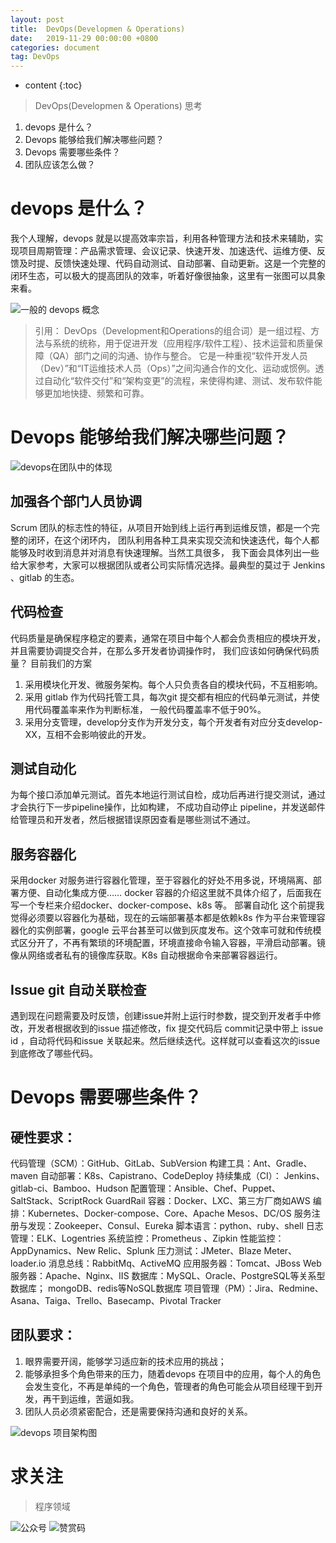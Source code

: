 ```yaml
---
layout: post
title:  DevOps(Developmen & Operations)
date:   2019-11-29 00:00:00 +0800
categories: document
tag: DevOps
---
```


* content
{:toc}


>DevOps(Developmen & Operations) 思考
1.	devops 是什么？
2.	Devops 能够给我们解决哪些问题？
3.	Devops 需要哪些条件？
4.	团队应该怎么做？

# devops 是什么？
我个人理解，devops 就是以提高效率宗旨，利用各种管理方法和技术来辅助，实现项目周期管理：产品需求管理、会议记录、快速开发、加速迭代、运维方便、反馈及时提、反馈快速处理、代码自动测试、自动部署、自动更新。这是一个完整的闭环生态，可以极大的提高团队的效率，听着好像很抽象，这里有一张图可以具象来看。

![一般的 devops 概念](https://torgor.github.io/styles/images/devops/devops-sum.png)

> 引用：
DevOps（Development和Operations的组合词）是一组过程、方法与系统的统称，用于促进开发（应用程序/软件工程）、技术运营和质量保障（QA）部门之间的沟通、协作与整合。
它是一种重视“软件开发人员（Dev）”和“IT运维技术人员（Ops）”之间沟通合作的文化、运动或惯例。透过自动化“软件交付”和“架构变更”的流程，来使得构建、测试、发布软件能够更加地快捷、频繁和可靠。



# Devops 能够给我们解决哪些问题？

 
![devops在团队中的体现](https://torgor.github.io/styles/images/devops/devops-cercle.png) 
 
##  加强各个部门人员协调
Scrum 团队的标志性的特征，从项目开始到线上运行再到运维反馈，都是一个完整的闭环，在这个闭环内，
团队利用各种工具来实现交流和快速迭代，每个人都能够及时收到消息并对消息有快速理解。当然工具很多，
我下面会具体列出一些给大家参考，大家可以根据团队或者公司实际情况选择。最典型的莫过于 Jenkins 、gitlab 的生态。

##   代码检查
代码质量是确保程序稳定的要素，通常在项目中每个人都会负责相应的模块开发，并且需要协调提交合并，在那么多开发者协调操作时，
我们应该如何确保代码质量？
目前我们的方案
1. 采用模块化开发、微服务架构。每个人只负责各自的模块代码，不互相影响。
2. 采用 gitlab 作为代码托管工具，每次git 提交都有相应的代码单元测试，并使用代码覆盖率来作为判断标准，
一般代码覆盖率不低于90%。
3. 采用分支管理，develop分支作为开发分支，每个开发者有对应分支develop-XX，互相不会影响彼此的开发。

##   测试自动化
为每个接口添加单元测试。首先本地运行测试自检，成功后再进行提交测试，通过才会执行下一步pipeline操作，比如构建，
不成功自动停止 pipeline，并发送邮件给管理员和开发者，然后根据错误原因查看是哪些测试不通过。

##  服务容器化
采用docker 对服务进行容器化管理，至于容器化的好处不用多说，环境隔离、部署方便、自动化集成方便…… docker 容器的介绍这里就不具体介绍了，后面我在写一个专栏来介绍docker、docker-compose、k8s 等。
部署自动化
这个前提我觉得必须要以容器化为基础，现在的云端部署基本都是依赖k8s 作为平台来管理容器化的实例部署，google 云平台甚至可以做到灰度发布。这个效率可就和传统模式区分开了，不再有繁琐的环境配置，环境直接命令输入容器，平滑启动部署。镜像从网络或者私有的镜像库获取。K8s 自动根据命令来部署容器运行。

##  Issue git 自动关联检查
遇到现在问题需要及时反馈，创建issue并附上运行时参数，提交到开发者手中修改，开发者根据收到的issue 描述修改，fix 提交代码后 commit记录中带上 issue id ，自动将代码和issue 关联起来。然后继续迭代。这样就可以查看这次的issue 到底修改了哪些代码。


# Devops 需要哪些条件？
## 硬性要求：
代码管理（SCM）：GitHub、GitLab、SubVersion
构建工具：Ant、Gradle、maven
自动部署：K8s、Capistrano、CodeDeploy
持续集成（CI）： Jenkins、gitlab-ci、Bamboo、Hudson
配置管理：Ansible、Chef、Puppet、SaltStack、ScriptRock GuardRail
容器：Docker、LXC、第三方厂商如AWS
编排：Kubernetes、Docker-compose、Core、Apache Mesos、DC/OS
服务注册与发现：Zookeeper、Consul、Eureka
脚本语言：python、ruby、shell
日志管理：ELK、Logentries
系统监控：Prometheus 、Zipkin
性能监控：AppDynamics、New Relic、Splunk
压力测试：JMeter、Blaze Meter、loader.io
消息总线：RabbitMq、ActiveMQ
应用服务器：Tomcat、JBoss
Web服务器：Apache、Nginx、IIS
数据库：MySQL、Oracle、PostgreSQL等关系型数据库；
 mongoDB、redis等NoSQL数据库
项目管理（PM）：Jira、Redmine、Asana、Taiga、Trello、Basecamp、Pivotal Tracker

## 团队要求：
1. 眼界需要开阔，能够学习适应新的技术应用的挑战；
2. 能够承担多个角色带来的压力，随着devops 在项目中的应用，每个人的角色会发生变化，不再是单纯的一个角色，管理者的角色可能会从项目经理干到开发，再干到运维，苦逼如我。
3. 团队人员必须紧密配合，还是需要保持沟通和良好的关系。


![devops 项目架构图](https://torgor.github.io/styles/images/devops/devops-JG.png) 


# 求关注
> 程序领域

![公众号](https://torgor.github.io/styles/images/my-public-ma.png)
![赞赏码](https://torgor.github.io/styles/images/my-zanshang-ma.jpg)